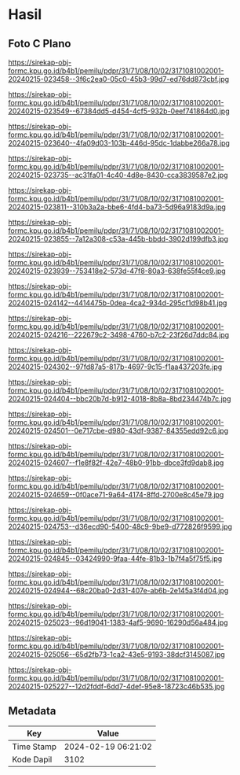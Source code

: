 # Hasil

## Foto C Plano

https://sirekap-obj-formc.kpu.go.id/b4b1/pemilu/pdpr/31/71/08/10/02/3171081002001-20240215-023458--3f6c2ea0-05c0-45b3-99d7-ed76dd873cbf.jpg

https://sirekap-obj-formc.kpu.go.id/b4b1/pemilu/pdpr/31/71/08/10/02/3171081002001-20240215-023549--67384dd5-d454-4cf5-932b-0eef741864d0.jpg

https://sirekap-obj-formc.kpu.go.id/b4b1/pemilu/pdpr/31/71/08/10/02/3171081002001-20240215-023640--4fa09d03-103b-446d-95dc-1dabbe266a78.jpg

https://sirekap-obj-formc.kpu.go.id/b4b1/pemilu/pdpr/31/71/08/10/02/3171081002001-20240215-023735--ac31fa01-4c40-4d8e-8430-cca3839587e2.jpg

https://sirekap-obj-formc.kpu.go.id/b4b1/pemilu/pdpr/31/71/08/10/02/3171081002001-20240215-023811--310b3a2a-bbe6-4fd4-ba73-5d96a9183d9a.jpg

https://sirekap-obj-formc.kpu.go.id/b4b1/pemilu/pdpr/31/71/08/10/02/3171081002001-20240215-023855--7a12a308-c53a-445b-bbdd-3902d199dfb3.jpg

https://sirekap-obj-formc.kpu.go.id/b4b1/pemilu/pdpr/31/71/08/10/02/3171081002001-20240215-023939--753418e2-573d-47f8-80a3-638fe55f4ce9.jpg

https://sirekap-obj-formc.kpu.go.id/b4b1/pemilu/pdpr/31/71/08/10/02/3171081002001-20240215-024142--4414475b-0dea-4ca2-934d-295cf1d98b41.jpg

https://sirekap-obj-formc.kpu.go.id/b4b1/pemilu/pdpr/31/71/08/10/02/3171081002001-20240215-024216--222679c2-3498-4760-b7c2-23f26d7ddc84.jpg

https://sirekap-obj-formc.kpu.go.id/b4b1/pemilu/pdpr/31/71/08/10/02/3171081002001-20240215-024302--97fd87a5-817b-4697-9c15-f1aa437203fe.jpg

https://sirekap-obj-formc.kpu.go.id/b4b1/pemilu/pdpr/31/71/08/10/02/3171081002001-20240215-024404--bbc20b7d-b912-4018-8b8a-8bd234474b7c.jpg

https://sirekap-obj-formc.kpu.go.id/b4b1/pemilu/pdpr/31/71/08/10/02/3171081002001-20240215-024501--0e717cbe-d980-43df-9387-84355edd92c6.jpg

https://sirekap-obj-formc.kpu.go.id/b4b1/pemilu/pdpr/31/71/08/10/02/3171081002001-20240215-024607--f1e8f82f-42e7-48b0-91bb-dbce3fd9dab8.jpg

https://sirekap-obj-formc.kpu.go.id/b4b1/pemilu/pdpr/31/71/08/10/02/3171081002001-20240215-024659--0f0ace71-9a64-4174-8ffd-2700e8c45e79.jpg

https://sirekap-obj-formc.kpu.go.id/b4b1/pemilu/pdpr/31/71/08/10/02/3171081002001-20240215-024753--d36ecd90-5400-48c9-9be9-d772826f9599.jpg

https://sirekap-obj-formc.kpu.go.id/b4b1/pemilu/pdpr/31/71/08/10/02/3171081002001-20240215-024845--03424990-9faa-44fe-81b3-1b7f4a5f75f5.jpg

https://sirekap-obj-formc.kpu.go.id/b4b1/pemilu/pdpr/31/71/08/10/02/3171081002001-20240215-024944--68c20ba0-2d31-407e-ab6b-2e145a3f4d04.jpg

https://sirekap-obj-formc.kpu.go.id/b4b1/pemilu/pdpr/31/71/08/10/02/3171081002001-20240215-025023--96d19041-1383-4af5-9690-16290d56a484.jpg

https://sirekap-obj-formc.kpu.go.id/b4b1/pemilu/pdpr/31/71/08/10/02/3171081002001-20240215-025056--65d2fb73-1ca2-43e5-9193-38dcf3145087.jpg

https://sirekap-obj-formc.kpu.go.id/b4b1/pemilu/pdpr/31/71/08/10/02/3171081002001-20240215-025227--12d2fddf-6dd7-4def-95e8-18723c46b535.jpg


## Metadata

| Key        | Value               |
| ---------- | ------------------- |
| Time Stamp | 2024-02-19 06:21:02 |
| Kode Dapil | 3102                |



